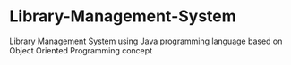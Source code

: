 # Library-Management-System
Library Management System using Java programming language based on Object Oriented Programming concept 
